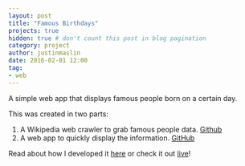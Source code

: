 ```yaml
---
layout: post
title: "Famous Birthdays"
projects: true
hidden: true # don't count this post in blog pagination
category: project
author: justinmaslin
date: 2016-02-01 12:00
tag:
- web
---
```


A simple web app that displays famous people born on a certain day.

This was created in two parts:
  1. A Wikipedia web crawler to grab famous people data. [Github](https://github.com/jmaslin/wikiCrawler)
  2. A web app to quickly display the information. [GitHub](https://github.com/jmaslin/birthday)

Read about how I developed it [here](/learning-to-crawl-the-internet/) or check it out [live](http://justinmaslin.com/birthday)!
